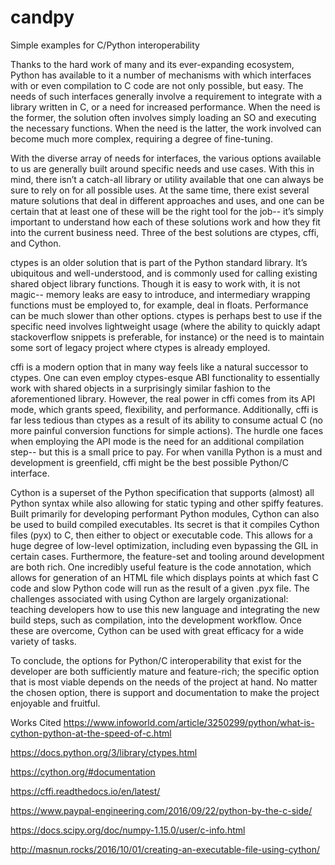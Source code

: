 # candpy
Simple examples for C/Python interoperability 

Thanks to the hard work of many and its ever-expanding ecosystem, Python has available to it a number of mechanisms with 
which interfaces with or even compilation to C code are not only possible, but easy. The needs of such interfaces generally 
involve a requirement to integrate with a library written in C, or a need for increased performance. When the need is the 
former, the solution often involves simply loading an SO and executing the necessary functions. When the need is the latter, 
the work involved can become much more complex, requiring a degree of fine-tuning.

With the diverse array of needs for interfaces, the various options available to us are generally built around specific needs 
and use cases. With this in mind, there isn’t a catch-all library or utility available that one can always be sure to rely on 
for all possible uses. At the same time, there exist several mature solutions that deal in different approaches and uses, and 
one can be certain that at least one of these will be the right tool for the job-- it’s simply important to understand how 
each of these solutions work and how they fit into the current business need. Three of the best solutions are ctypes, cffi, 
and Cython.

ctypes is an older solution that is part of the Python standard library. It’s ubiquitous and well-understood, and is 
commonly used for calling existing shared object library functions. Though it is easy to work with, it is not magic-- 
memory leaks are easy to introduce, and intermediary wrapping functions must be employed to, for example, deal in floats. 
Performance can be much slower than other options. ctypes is perhaps best to use if the specific need involves lightweight 
usage (where the ability to quickly adapt stackoverflow snippets is preferable, for instance) or the need is to maintain 
some sort of legacy project where ctypes is already employed.

cffi is a modern option that in many way feels like a natural successor to ctypes. One can even employ ctypes-esque ABI 
functionality to essentially work with shared objects in a surprisingly similar fashion to the aforementioned library. 
However, the real power in cffi comes from its API mode, which grants speed, flexibility, and performance. Additionally, 
cffi is far less tedious than ctypes as a result of its ability to consume actual C (no more painful conversion functions 
for simple actions). The hurdle one faces when employing the API mode is the need for an additional compilation step-- 
but this is a small price to pay. For when vanilla Python is a must and development is greenfield, cffi might be the best
possible Python/C interface.

Cython is a superset of the Python specification that supports (almost) all Python syntax while also allowing for static 
typing and other spiffy features. Built primarily for developing performant Python modules, Cython can also be used to build
compiled executables. Its secret is that it compiles Cython files (pyx) to C, then either to object or executable code. 
This allows for a huge degree of low-level optimization, including even bypassing the GIL in certain cases. Furthermore,
the feature-set and tooling around development are both rich. One incredibly useful feature is the code annotation, which 
allows for generation of an HTML file which displays points at which fast C code and slow Python code will run as the result
of a given .pyx file. The challenges associated with using Cython are largely organizational: teaching developers how to 
use this new language and integrating the new build steps, such as compilation, into the development workflow. Once these 
are overcome, Cython can be used with great efficacy for a wide variety of tasks.

To conclude, the options for Python/C interoperability that exist for the developer are both sufficiently mature and 
feature-rich; the specific option that is most viable depends on the needs of the project at hand. No matter the chosen 
option, there is support and documentation to make the project enjoyable and fruitful.

 

Works Cited
https://www.infoworld.com/article/3250299/python/what-is-cython-python-at-the-speed-of-c.html

https://docs.python.org/3/library/ctypes.html

https://cython.org/#documentation

https://cffi.readthedocs.io/en/latest/

https://www.paypal-engineering.com/2016/09/22/python-by-the-c-side/

https://docs.scipy.org/doc/numpy-1.15.0/user/c-info.html

http://masnun.rocks/2016/10/01/creating-an-executable-file-using-cython/
